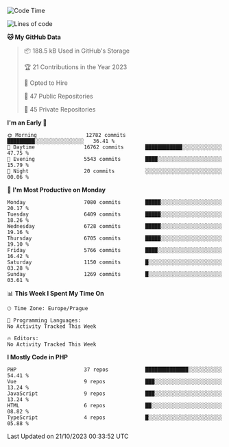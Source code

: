 <!--START_SECTION:waka-->
![Code Time](http://img.shields.io/badge/Code%20Time-1%2C583%20hrs%2058%20mins-blue)

![Lines of code](https://img.shields.io/badge/From%20Hello%20World%20I%27ve%20Written-11.4%20million%20lines%20of%20code-blue)

**🐱 My GitHub Data** 

> 📦 188.5 kB Used in GitHub's Storage 
 > 
> 🏆 21 Contributions in the Year 2023
 > 
> 💼 Opted to Hire
 > 
> 📜 47 Public Repositories 
 > 
> 🔑 45 Private Repositories 
 > 
**I'm an Early 🐤** 

```text
🌞 Morning                12782 commits       █████████░░░░░░░░░░░░░░░░   36.41 % 
🌆 Daytime                16762 commits       ████████████░░░░░░░░░░░░░   47.75 % 
🌃 Evening                5543 commits        ████░░░░░░░░░░░░░░░░░░░░░   15.79 % 
🌙 Night                  20 commits          ░░░░░░░░░░░░░░░░░░░░░░░░░   00.06 % 
```
📅 **I'm Most Productive on Monday** 

```text
Monday                   7080 commits        █████░░░░░░░░░░░░░░░░░░░░   20.17 % 
Tuesday                  6409 commits        █████░░░░░░░░░░░░░░░░░░░░   18.26 % 
Wednesday                6728 commits        █████░░░░░░░░░░░░░░░░░░░░   19.16 % 
Thursday                 6705 commits        █████░░░░░░░░░░░░░░░░░░░░   19.10 % 
Friday                   5766 commits        ████░░░░░░░░░░░░░░░░░░░░░   16.42 % 
Saturday                 1150 commits        █░░░░░░░░░░░░░░░░░░░░░░░░   03.28 % 
Sunday                   1269 commits        █░░░░░░░░░░░░░░░░░░░░░░░░   03.61 % 
```


📊 **This Week I Spent My Time On** 

```text
🕑︎ Time Zone: Europe/Prague

💬 Programming Languages: 
No Activity Tracked This Week

🔥 Editors: 
No Activity Tracked This Week
```

**I Mostly Code in PHP** 

```text
PHP                      37 repos            ██████████████░░░░░░░░░░░   54.41 % 
Vue                      9 repos             ███░░░░░░░░░░░░░░░░░░░░░░   13.24 % 
JavaScript               9 repos             ███░░░░░░░░░░░░░░░░░░░░░░   13.24 % 
HTML                     6 repos             ██░░░░░░░░░░░░░░░░░░░░░░░   08.82 % 
TypeScript               4 repos             █░░░░░░░░░░░░░░░░░░░░░░░░   05.88 % 
```




 Last Updated on 21/10/2023 00:33:52 UTC
<!--END_SECTION:waka-->
<!--
**AlexKratky/AlexKratky** is a ✨ _special_ ✨ repository because its `README.md` (this file) appears on your GitHub profile.

Here are some ideas to get you started:

- 🔭 I’m currently working on ...
- 🌱 I’m currently learning ...
- 👯 I’m looking to collaborate on ...
- 🤔 I’m looking for help with ...
- 💬 Ask me about ...
- 📫 How to reach me: ...
- 😄 Pronouns: ...
- ⚡ Fun fact: ...
-->
